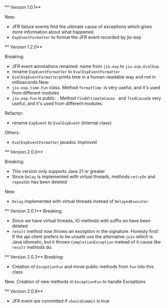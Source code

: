 ** Version 1.0.1**

New:

- JFR failure events find the ultimate cause of exceptions which gives more information about what
  happened
- `ExpEventFormatter` to format the JFR event recorded by jio-exp

** Version 1.2.0**

Breaking:

- JFR event annotations renamed: name from `jio.exp` to `jio.exp.EvalExp`
- rename `ExpEventFormatter` to `EvalExpEventFormatter`
- `EvalExpEventFormatter`prints time in a human-readable way and not in milliseconds
  New:
- `jio.exp.time.Fun` class. Method `formatTime `is very useful, and it's used
  from different modules
- `jio.exp.Fun` is public. . Method `findUltimateCause ` and `findCause`is
  very useful, and it's used from different modules.

Refactor:

- rename `ExpEvent`  to  `EvalExpEvent` (internal class)

Others:

- `EvalExpEventFormatter` javadoc improved

** Version 2.0.0**

Breaking:

- This version only supports Java 21 or greater
- Since `Delay` is implemented with virtual threads, methods `retryOn` and `repeatOn` has been
  deleted

New:

- `Delay` implemented with virtual threads instead of `DelayedExecutor`

** Version 2.0.1**
Breaking:

- Since we have virtual threads, IO methods with suffix on have been deleted
- `result` method now throws an exception in the signature.
  Honesty first!
  If the api client prefers to be unsafe use the alternative `join` which is Java idiomatic, but it
  throws
  `CompletionException` instead of it cause like `result` methods do.

** Version 2.0.3**
Breaking:

- Creation of `ExceptionFun` and move public methods from `Fun` into this class

New:
Creation of new methods in `ExceptionFun` to handle Exceptions

** Version 2.0.8**

- JFR event are committed if `shouldCommit` is true